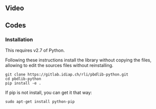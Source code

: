 ## Video

## Codes

### Installation

This requires v2.7 of Python.

Following these instructions install the library without copying the files, allowing to edit the sources files without reinstalling.

    git clone https://gitlab.idiap.ch/rli/pbdlib-python.git
    cd pbdlib-python
    pip install -e .

If pip is not install, you can get it that way:

    sudo apt-get install python-pip
